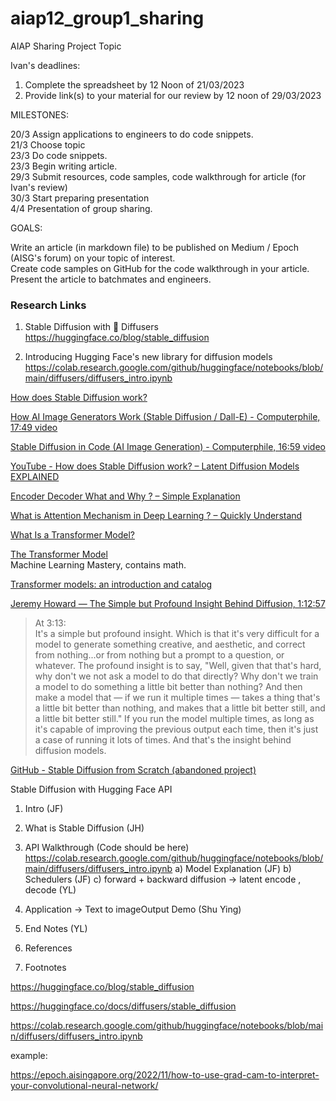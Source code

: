 # aiap12_group1_sharing
AIAP Sharing Project Topic

Ivan's deadlines:
1. Complete the spreadsheet by 12 Noon of 21/03/2023
2. Provide link(s) to your material for our review by 12 noon of 29/03/2023

MILESTONES:

20/3 Assign applications to engineers to do code snippets.\
21/3 Choose topic\
23/3 Do code snippets.\
23/3 Begin writing article.\
29/3 Submit resources, code samples, code walkthrough for article (for Ivan's review)\
30/3 Start preparing presentation\
4/4 Presentation of group sharing.


GOALS:

Write an article (in markdown file) to be published on Medium / Epoch (AISG's forum) on your topic of interest.  
Create code samples on GitHub for the code walkthrough in your article.  
Present the article to batchmates and engineers. 


### Research Links

1. Stable Diffusion with 🧨 Diffusers\
https://huggingface.co/blog/stable_diffusion

2. Introducing Hugging Face's new library for diffusion models\
https://colab.research.google.com/github/huggingface/notebooks/blob/main/diffusers/diffusers_intro.ipynb

[How does Stable Diffusion work?](https://stable-diffusion-art.com/how-stable-diffusion-work/)

[How AI Image Generators Work (Stable Diffusion / Dall-E) - Computerphile, 17:49 video](https://youtu.be/1CIpzeNxIhU)

[Stable Diffusion in Code (AI Image Generation) - Computerphile, 16:59 video](https://youtu.be/-lz30by8-sU)

[YouTube - How does Stable Diffusion work? – Latent Diffusion Models EXPLAINED](https://www.youtube.com/watch?v=J87hffSMB60)

[Encoder Decoder What and Why ? – Simple Explanation](https://inside-machinelearning.com/en/encoder-decoder-what-and-why-simple-explanation/)

[What is Attention Mechanism in Deep Learning ? – Quickly Understand](https://inside-machinelearning.com/en/attention-mechanism/)

[What Is a Transformer Model?](https://blogs.nvidia.com/blog/2022/03/25/what-is-a-transformer-model/)

[The Transformer Model](https://machinelearningmastery.com/the-transformer-model/)\
Machine Learning Mastery, contains math.

[Transformer models: an introduction and catalog](https://arxiv.org/abs/2302.07730)

[Jeremy Howard — The Simple but Profound Insight Behind Diffusion, 1:12:57](https://www.youtube.com/watch?v=HhGOGuJY1Wk)

> At 3:13:\
> It's a simple but profound insight. Which is that it's very difficult for a model to generate something creative, and aesthetic, and correct from nothing...or from nothing but a prompt to a question, or whatever. The profound insight is to say, "Well, given that that's hard, why don't we not ask a model to do that directly? Why don't we train a model to do something a little bit better than nothing? And then make a model that — if we run it multiple times — takes a thing that's a little bit better than nothing, and makes that a little bit better still, and a little bit better still." If you run the model multiple times, as long as it's capable of improving the previous output each time, then it's just a case of running it lots of times. And that's the insight behind diffusion models.

[GitHub - Stable Diffusion from Scratch (abandoned project)](https://github.com/xrsrke/stable-diffusion-from-scratch)


Stable Diffusion with Hugging Face API

1) Intro (JF)
2) What is Stable Diffusion (JH)
3) API Walkthrough (Code should be here)
	https://colab.research.google.com/github/huggingface/notebooks/blob/main/diffusers/diffusers_intro.ipynb
	a) Model Explanation (JF)
	b) Schedulers (JF)
	c) forward + backward diffusion -> latent encode , decode (YL)

4) Application -> Text to imageOutput Demo (Shu Ying)
5) End Notes (YL)
6) References
7) Footnotes

https://huggingface.co/blog/stable_diffusion

https://huggingface.co/docs/diffusers/stable_diffusion

https://colab.research.google.com/github/huggingface/notebooks/blob/main/diffusers/diffusers_intro.ipynb

example:

https://epoch.aisingapore.org/2022/11/how-to-use-grad-cam-to-interpret-your-convolutional-neural-network/


